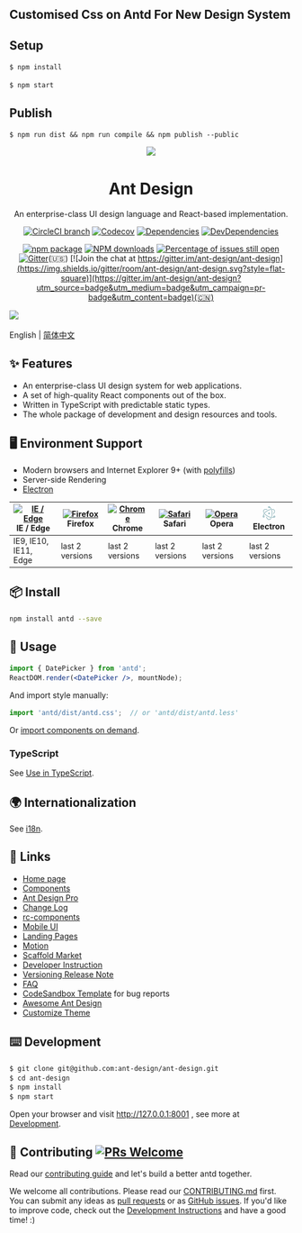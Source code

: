## Customised Css on Antd For New Design System


## Setup
```
$ npm install

$ npm start
```

## Publish
```
$ npm run dist && npm run compile && npm publish --public
```

<p align="center">
  <a href="http://ant.design">
    <img width="200" src="https://gw.alipayobjects.com/zos/rmsportal/KDpgvguMpGfqaHPjicRK.svg">
  </a>
</p>

<h1 align="center">Ant Design</h1>

<div align="center">

An enterprise-class UI design language and React-based implementation.

[![CircleCI branch](https://img.shields.io/circleci/project/github/ant-design/ant-design/master.svg?style=flat-square)](https://circleci.com/gh/ant-design/ant-design)
[![Codecov](https://img.shields.io/codecov/c/github/ant-design/ant-design/master.svg?style=flat-square)](https://codecov.io/gh/ant-design/ant-design/branch/master)
[![Dependencies](https://img.shields.io/david/ant-design/ant-design.svg)](https://david-dm.org/ant-design/ant-design)
[![DevDependencies](https://img.shields.io/david/dev/ant-design/ant-design.svg)](https://david-dm.org/ant-design/ant-design?type=dev)

[![npm package](https://img.shields.io/npm/v/antd.svg?style=flat-square)](https://www.npmjs.org/package/antd)
[![NPM downloads](http://img.shields.io/npm/dm/antd.svg?style=flat-square)](http://npmjs.com/antd)
[![Percentage of issues still open](http://isitmaintained.com/badge/open/ant-design/ant-design.svg)](http://isitmaintained.com/project/ant-design/ant-design "Percentage of issues still open")
[![Gitter](https://badges.gitter.im/ant-design/ant-design-english.svg)](https://gitter.im/ant-design/ant-design-english?utm_source=badge&utm_medium=badge&utm_campaign=pr-badge)(🇺🇸)
[![Join the chat at https://gitter.im/ant-design/ant-design](https://img.shields.io/gitter/room/ant-design/ant-design.svg?style=flat-square)](https://gitter.im/ant-design/ant-design?utm_source=badge&utm_medium=badge&utm_campaign=pr-badge&utm_content=badge)(🇨🇳)

</div>

[![](https://cdn-images-1.medium.com/max/2000/1*NIlj0-TdLMbo_hzSBP8tmg.png)](http://ant.design)

English | [简体中文](./README-zh_CN.md)

## ✨ Features

- An enterprise-class UI design system for web applications.
- A set of high-quality React components out of the box.
- Written in TypeScript with predictable static types.
- The whole package of development and design resources and tools.

## 🖥 Environment Support

* Modern browsers and Internet Explorer 9+ (with [polyfills](https://ant.design/docs/react/getting-started#Compatibility))
* Server-side Rendering
* [Electron](http://electron.atom.io/)

| [<img src="https://raw.githubusercontent.com/alrra/browser-logos/master/src/edge/edge_48x48.png" alt="IE / Edge" width="24px" height="24px" />](http://godban.github.io/browsers-support-badges/)</br>IE / Edge | [<img src="https://raw.githubusercontent.com/alrra/browser-logos/master/src/firefox/firefox_48x48.png" alt="Firefox" width="24px" height="24px" />](http://godban.github.io/browsers-support-badges/)</br>Firefox | [<img src="https://raw.githubusercontent.com/alrra/browser-logos/master/src/chrome/chrome_48x48.png" alt="Chrome" width="24px" height="24px" />](http://godban.github.io/browsers-support-badges/)</br>Chrome | [<img src="https://raw.githubusercontent.com/alrra/browser-logos/master/src/safari/safari_48x48.png" alt="Safari" width="24px" height="24px" />](http://godban.github.io/browsers-support-badges/)</br>Safari | [<img src="https://raw.githubusercontent.com/alrra/browser-logos/master/src/opera/opera_48x48.png" alt="Opera" width="24px" height="24px" />](http://godban.github.io/browsers-support-badges/)</br>Opera | [<img src="https://raw.githubusercontent.com/alrra/browser-logos/master/src/electron/electron_48x48.png" alt="Electron" width="24px" height="24px" />](http://godban.github.io/browsers-support-badges/)</br>Electron |
| --------- | --------- | --------- | --------- | --------- | --------- |
| IE9, IE10, IE11, Edge| last 2 versions| last 2 versions| last 2 versions| last 2 versions| last 2 versions

## 📦 Install

```bash
npm install antd --save
```

## 🔨 Usage

```jsx
import { DatePicker } from 'antd';
ReactDOM.render(<DatePicker />, mountNode);
```

And import style manually:

```jsx
import 'antd/dist/antd.css';  // or 'antd/dist/antd.less'
```

Or [import components on demand](https://ant.design/docs/react/getting-started#Import-on-Demand).

### TypeScript

See [Use in TypeScript](https://ant.design/docs/react/use-in-typescript).

## 🌍 Internationalization

See [i18n](http://ant.design/docs/react/i18n).

## 🔗 Links

- [Home page](http://ant.design/)
- [Components](http://ant.design/docs/react/introduce)
- [Ant Design Pro](http://pro.ant.design/)
- [Change Log](CHANGELOG.en-US.md)
- [rc-components](http://react-component.github.io/)
- [Mobile UI](http://mobile.ant.design)
- [Landing Pages](https://landing.ant.design)
- [Motion](https://motion.ant.design)
- [Scaffold Market](http://scaffold.ant.design)
- [Developer Instruction](https://github.com/ant-design/ant-design/wiki/Development)
- [Versioning Release Note](https://github.com/ant-design/ant-design/wiki/%E8%BD%AE%E5%80%BC%E8%A7%84%E5%88%99%E5%92%8C%E7%89%88%E6%9C%AC%E5%8F%91%E5%B8%83%E6%B5%81%E7%A8%8B)
- [FAQ](https://ant.design/docs/react/faq)
- [CodeSandbox Template](https://u.ant.design/codesandbox-repro) for bug reports
- [Awesome Ant Design](https://github.com/websemantics/awesome-ant-design)
- [Customize Theme](http://ant.design/docs/react/customize-theme)

## ⌨️ Development

```bash
$ git clone git@github.com:ant-design/ant-design.git
$ cd ant-design
$ npm install
$ npm start
```

Open your browser and visit http://127.0.0.1:8001 , see more at [Development](https://github.com/ant-design/ant-design/wiki/Development).

## 🤝 Contributing [![PRs Welcome](https://img.shields.io/badge/PRs-welcome-brightgreen.svg?style=flat-square)](http://makeapullrequest.com)

Read our [contributing guide](https://ant.design/docs/react/contributing) and let's build a better antd together.

We welcome all contributions. Please read our [CONTRIBUTING.md](https://github.com/ant-design/ant-design/blob/master/.github/CONTRIBUTING.md) first. You can submit any ideas as [pull requests](https://github.com/ant-design/ant-design/pulls) or as [GitHub issues](https://github.com/ant-design/ant-design/issues). If you'd like to improve code, check out the [Development Instructions](https://github.com/ant-design/ant-design/wiki/Development) and have a good time! :)
